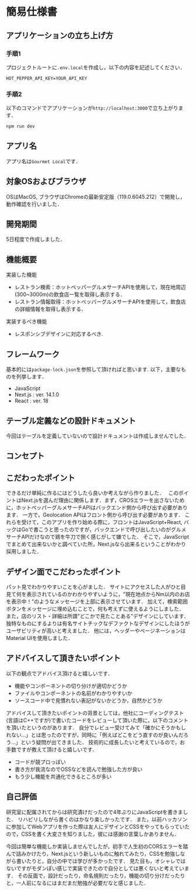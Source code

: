 # 簡易仕様書

## アプリケーションの立ち上げ方
### 手順1
プロジェクトルートに`.env.local`を作成し，以下の内容を記述してください．
```
HOT_PEPPER_API_KEY=YOUR_API_KEY
```
### 手順2
以下のコマンドでアプリケーションが`http://localhost:3000`で立ち上がります．
```bash
npm run dev
```

## アプリ名
アプリ名は`Gourmet Local`です．

## 対象OSおよびブラウザ
OSはMacOS, ブラウザはChromeの最新安定版（119.0.6045.212）で開発し，動作確認を行いました．

## 開発期間
5日程度で作成しました．

## 機能概要
実装した機能
- レストラン検索：ホットペッパーグルメサーチAPIを使用して，現在地周辺(300~3000m)の飲食店一覧を取得し表示する．
- レストラン情報取得：ホットペッパーグルメサーチAPIを使用して，飲食店の詳細情報を取得し表示する．

実装するべき機能
- レスポンシブデザインに対応するべき.

## フレームワーク
基本的には`package-lock.json`を参照して頂ければと思います.
以下，主要なものを列挙します．
- JavaScript
- Next.js : ver. 14.1.0
- React : ver. 18

## テーブル定義などの設計ドキュメント
今回はテーブルを定義していないので設計ドキュメントは作成しませんでした．

## コンセプト

## こだわったポイント
できるだけ単純に作るにはどうしたら良いか考えながら作りました．　
このポイントはNext.jsを選んだ理由に関係します．まず，CROSエラーを出さないために，ホットペッパーグルメサーチAPIはバックエンド側から呼び出す必要があります．
一方で，Geolocation APIはフロント側から呼び出す必要があります．
これらを受けて，このアプリを作り始める際に，フロントはJavaScript+React, バックはGoで書こうと思ったのですが，バックエンドで呼び出したいのがグルメサーチAPIだけなので鶏を牛刀で捌く感じがして嫌でした．
そこで，JavaScriptでまとめて出来ないかと調べていた所，Next.jsなら出来るということがわかり採用しました．

## デザイン面でこだわったポイント
パット見でわかりやすいことを心がました．
サイトにアクセスした人がひと目見て何を表示されているのかわかりやすいように，"現在地点からNm以内のお店を表示中！"のようなメッセージを上部に表示させています．
加えて，検索範囲ボタンをメッセージに埋め込むことで，何も考えずに使えるようにしました．
また，店のリスト・詳細は所謂"どこかで見たことある"デザインにしています．独特なものにするよりは有名サイトチックなデファクトなデザインにしたほうがユーザビリティが高いと考えました．
他には，ヘッダーやページネーションはMaterial UIを使用しました．

## アドバイスして頂きたいポイント
以下の観点でアドバイス頂けると嬉しいです．
- 機能やコンポーネントの切り分けが適切かどうか
- ファイルやコンポーネントの名前がわかりやすいか
- ソースコード中で見慣れない表記がないかどうか，自然かどうか

アドバイスして頂きたいポイントの背景としては，他社にコーディングテスト(言語はC++ですが)で書いたコードをレビューして頂いた際に，以下のコメントを頂いたというのがあります．
自分でレビュー受けてみて「確かにそうかもしれない...」とは思ったのですが，同時に「例えばどこをどう直すのが良いんだろう...」という疑問が出てきました．
技術的に成長したいと考えているので，お手数ですが教えて頂けると嬉しいです．
- コードが競プロっぽい
- 書き方が我流なのでOSSなどを読んで勉強した方が良い
- もう少し機能を共通化できるところが多い



## 自己評価
研究室に配属されてからは研究漬けだったので4年ぶりにJavaScriptを書きました．
リハビリしながら書くのはかなり楽しかったです．
また，以前ハッカソンに参加してWebアプリを作った際は友人にデザインとCSSをやってもらっていたので，CSSを書く大変さを知りました，彼には感謝の言葉しかありません．

今回は簡単な機能しか実装しませんでしたが，初手で人生初のCORSエラーを踏んで詰みかけたり，Next.jsという新しいものに触れてみたり，CSSを勉強しながら書いたりと，自分の中では学びが多かったです．
見た目も，オシャレではないですがモダンぽい感じで実装できたので自分としては悪くないと考えています．
その反面で，設計だったり，命名規則だったり，機能の切り分けだったりと，一人前になるにはまだまだ勉強が必要だなと感じました．
